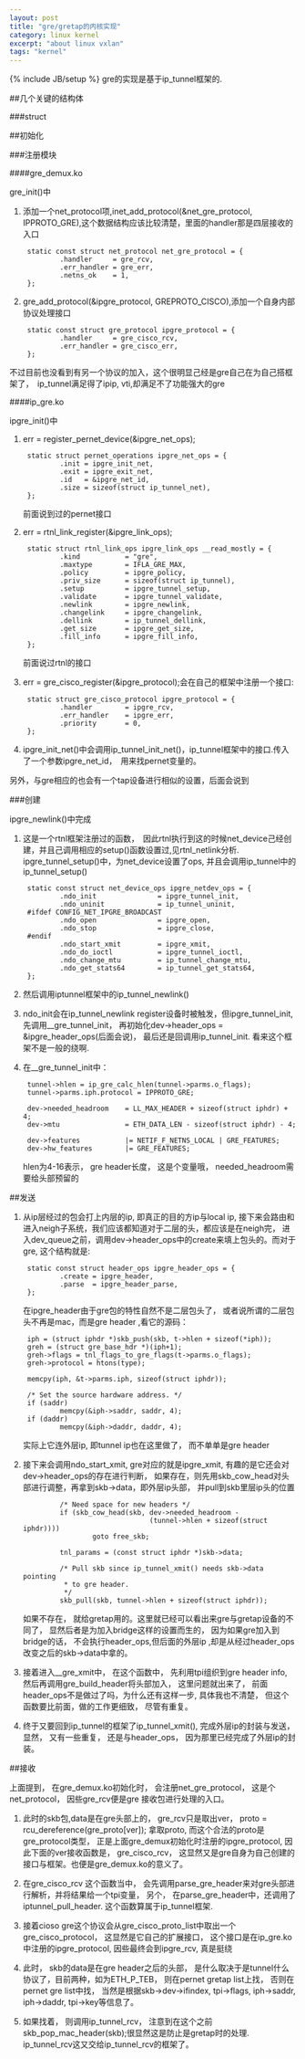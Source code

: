 ```yaml
---
layout: post
title: "gre/gretap的内核实现"
category: linux kernel
excerpt: "about linux vxlan"
tags: "kernel"
---
```

{% include JB/setup %}
gre的实现是基于ip_tunnel框架的.

##几个关键的结构体

###struct

##初始化

###注册模块

####gre_demux.ko

gre_init()中

1. 添加一个net_protocol项,inet_add_protocol(&net_gre_protocol, IPPROTO_GRE),这个数据结构应该比较清楚，里面的handler那是四层接收的入口

        static const struct net_protocol net_gre_protocol = {
                .handler     = gre_rcv,
                .err_handler = gre_err,
                .netns_ok    = 1,
        };

2. gre_add_protocol(&ipgre_protocol, GREPROTO_CISCO),添加一个自身内部协议处理接口

        static const struct gre_protocol ipgre_protocol = {
                .handler     = gre_cisco_rcv,
                .err_handler = gre_cisco_err,
        };

不过目前也没看到有另一个协议的加入，这个很明显己经是gre自己在为自己搭框架了，　ip_tunnel满足得了ipip, vti,却满足不了功能强大的gre

####ip_gre.ko

ipgre_init()中

1. err = register_pernet_device(&ipgre_net_ops);

        static struct pernet_operations ipgre_net_ops = {
                .init = ipgre_init_net,
                .exit = ipgre_exit_net,
                .id   = &ipgre_net_id,
                .size = sizeof(struct ip_tunnel_net),
        };

    前面说到过的pernet接口

2. err = rtnl_link_register(&ipgre_link_ops);

        static struct rtnl_link_ops ipgre_link_ops __read_mostly = {
                .kind           = "gre",
                .maxtype        = IFLA_GRE_MAX,
                .policy         = ipgre_policy,
                .priv_size      = sizeof(struct ip_tunnel),
                .setup          = ipgre_tunnel_setup,
                .validate       = ipgre_tunnel_validate,
                .newlink        = ipgre_newlink,
                .changelink     = ipgre_changelink,
                .dellink        = ip_tunnel_dellink,
                .get_size       = ipgre_get_size,
                .fill_info      = ipgre_fill_info,
        };

    前面说过rtnl的接口

3. err = gre_cisco_register(&ipgre_protocol);会在自己的框架中注册一个接口:

        static struct gre_cisco_protocol ipgre_protocol = {
                .handler        = ipgre_rcv,
                .err_handler    = ipgre_err,
                .priority       = 0,
        }; 

4. ipgre_init_net()中会调用ip_tunnel_init_net()，ip_tunnel框架中的接口.传入了一个参数ipgre_net_id，　用来找pernet变量的。

另外，与gre相应的也会有一个tap设备进行相似的设置，后面会说到

###创建

ipgre_newlink()中完成

1. 这是一个rtnl框架注册过的函数，　因此rtnl执行到这的时候net_device己经创建，并且己调用相应的setup()函数设置过,见rtnl_netlink分析.
ipgre_tunnel_setup()中，为net_device设置了ops, 并且会调用ip_tunnel中的ip_tunnel_setup()

        static const struct net_device_ops ipgre_netdev_ops = {
                .ndo_init               = ipgre_tunnel_init,
                .ndo_uninit             = ip_tunnel_uninit,
        #ifdef CONFIG_NET_IPGRE_BROADCAST
                .ndo_open               = ipgre_open,
                .ndo_stop               = ipgre_close,
        #endif
                .ndo_start_xmit         = ipgre_xmit,
                .ndo_do_ioctl           = ipgre_tunnel_ioctl,
                .ndo_change_mtu         = ip_tunnel_change_mtu,
                .ndo_get_stats64        = ip_tunnel_get_stats64,
        };

2. 然后调用iptunnel框架中的ip_tunnel_newlink()

3. ndo_init会在ip_tunnel_newlink register设备时被触发，但ipgre_tunnel_init,先调用__gre_tunnel_init， 再初始化dev->header_ops = &ipgre_header_ops(后面会说)， 最后还是回调用ip_tunnel_init. 看来这个框架不是一般的绕啊.

4. 在__gre_tunnel_init中：

        tunnel->hlen = ip_gre_calc_hlen(tunnel->parms.o_flags);
        tunnel->parms.iph.protocol = IPPROTO_GRE;

        dev->needed_headroom    = LL_MAX_HEADER + sizeof(struct iphdr) + 4;
        dev->mtu                = ETH_DATA_LEN - sizeof(struct iphdr) - 4;

        dev->features           |= NETIF_F_NETNS_LOCAL | GRE_FEATURES;
        dev->hw_features        |= GRE_FEATURES;

    hlen为4-16表示， gre header长度， 这是个变量哦， needed_headroom需要给头部预留的

##发送

1. 从ip层经过的包会打上内层的ip, 即真正的目的方ip与local ip, 接下来会路由和进入neigh子系统，我们应该都知道对于二层的头，都应该是在neigh完， 进入dev_queue之前，调用dev->header_ops中的create来填上包头的。而对于gre, 这个结构就是:

        static const struct header_ops ipgre_header_ops = {
                .create = ipgre_header,
                .parse  = ipgre_header_parse,
        };

      在ipgre_header由于gre包的特性自然不是二层包头了， 或者说所谓的二层包头不再是mac，而是gre header ,看它的源码：

        iph = (struct iphdr *)skb_push(skb, t->hlen + sizeof(*iph));
        greh = (struct gre_base_hdr *)(iph+1);
        greh->flags = tnl_flags_to_gre_flags(t->parms.o_flags);
        greh->protocol = htons(type);

        memcpy(iph, &t->parms.iph, sizeof(struct iphdr));

        /* Set the source hardware address. */
        if (saddr)
                memcpy(&iph->saddr, saddr, 4);
        if (daddr)
                memcpy(&iph->daddr, daddr, 4);

    实际上它连外层ip, 即tunnel ip也在这里做了， 而不单单是gre header

2. 接下来会调用ndo_start_xmit, gre对应的就是ipgre_xmit, 有趣的是它还会对dev->header_ops的存在进行判断， 如果存在，则先用skb_cow_head对头部进行调整，再拿到skb->data，即外层ip头部， 并pull到skb里层ip头的位置

                /* Need space for new headers */
                if (skb_cow_head(skb, dev->needed_headroom -
                                      (tunnel->hlen + sizeof(struct iphdr))))
                        goto free_skb;

                tnl_params = (const struct iphdr *)skb->data;

                /* Pull skb since ip_tunnel_xmit() needs skb->data pointing
                 * to gre header.
                 */
                skb_pull(skb, tunnel->hlen + sizeof(struct iphdr));

    如果不存在， 就给gretap用的。这里就已经可以看出来gre与gretap设备的不同了， 显然后者是为加入bridge这样的设置而生的， 因为如果gre加入到bridge的话， 不会执行header_ops,但后面的外层ip ,却是从经过header_ops改变之后的skb->data中拿的。

3. 接着进入__gre_xmit中， 在这个函数中， 先利用tpi组织到gre header info, 然后再调用gre_build_header将头部加入， 这里问题就出来了， 前面header_ops不是做过了吗，为什么还有这样一步, 具体我也不清楚， 但这个函数要比前面，做的工作更细致， 尽管有重复。

4. 终于又要回到ip_tunnel的框架了ip_tunnel_xmit(), 完成外层ip的封装与发送， 显然， 又有一些重复， 还是与header_ops， 因为那里已经完成了外层ip的封装。

##接收

上面提到， 在gre_demux.ko初始化时， 会注册net_gre_protocol， 这是个net_protocol， 因些gre_rcv便是gre 接收包进行处理的入口。

1. 此时的skb包,data是在gre头部上的， gre_rcv只是取出ver， proto = rcu_dereference(gre_proto[ver]); 拿取proto, 而这个合法的proto是gre_protocol类型， 正是上面gre_demux初始化时注册的ipgre_protocol, 因此下面的ver接收函数是， gre_cisco_rcv， 这显然又是gre自身为自己创建的接口与框架。也便是gre_demux.ko的意义了。

2. 在gre_cisco_rcv 这个函数当中， 会先调用parse_gre_header来对gre头部进行解析，并将结果给一个tpi变量， 另个， 在parse_gre_header中，还调用了iptunnel_pull_header. 这个函数算属于ip_tunnel框架.

3. 接着cioso gre这个协议会从gre_cisco_proto_list中取出一个gre_cisco_protocol， 这显然是它自己的扩展接口， 这个接口是在ip_gre.ko中注册的ipgre_protocol, 因些最终会到ipgre_rcv, 真是挺绕

4. 此时， skb的data是在gre header之后的头部， 是什么取决于是tunnel什么协议了，目前两种，如为ETH_P_TEB， 则在pernet gretap list上找， 否则在pernet gre list中找， 当然是根据skb->dev->ifindex, tpi->flags, iph->saddr, iph->daddr, tpi->key等信息了。

5. 如果找着， 则调用ip_tunnel_rcv， 注意到在这个之前skb_pop_mac_header(skb);很显然这是防止是gretap时的处理. ip_tunnel_rcv这又交给ip_tunnel_rcv的框架了。

